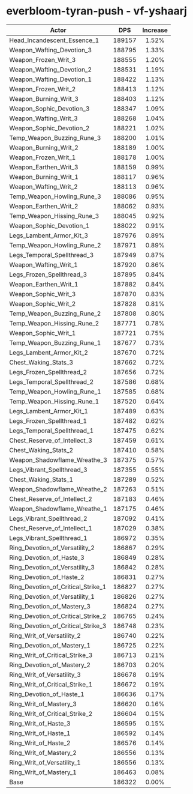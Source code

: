 # everbloom-tyran-push - vf-yshaarj
| Actor | DPS | Increase |
|---|:---:|:---:|
|Head_Incandescent_Essence_1|189157|1.52%|
|Weapon_Wafting_Devotion_3|188795|1.33%|
|Weapon_Frozen_Writ_3|188555|1.20%|
|Weapon_Wafting_Devotion_2|188531|1.19%|
|Weapon_Wafting_Devotion_1|188422|1.13%|
|Weapon_Frozen_Writ_2|188413|1.12%|
|Weapon_Burning_Writ_3|188403|1.12%|
|Weapon_Sophic_Devotion_3|188347|1.09%|
|Weapon_Wafting_Writ_3|188268|1.04%|
|Weapon_Sophic_Devotion_2|188221|1.02%|
|Temp_Weapon_Buzzing_Rune_3|188200|1.01%|
|Weapon_Burning_Writ_2|188189|1.00%|
|Weapon_Frozen_Writ_1|188178|1.00%|
|Weapon_Earthen_Writ_3|188159|0.99%|
|Weapon_Burning_Writ_1|188117|0.96%|
|Weapon_Wafting_Writ_2|188113|0.96%|
|Temp_Weapon_Howling_Rune_3|188086|0.95%|
|Weapon_Earthen_Writ_2|188062|0.93%|
|Temp_Weapon_Hissing_Rune_3|188045|0.92%|
|Weapon_Sophic_Devotion_1|188022|0.91%|
|Legs_Lambent_Armor_Kit_3|187976|0.89%|
|Temp_Weapon_Howling_Rune_2|187971|0.89%|
|Legs_Temporal_Spellthread_3|187949|0.87%|
|Weapon_Wafting_Writ_1|187920|0.86%|
|Legs_Frozen_Spellthread_3|187895|0.84%|
|Weapon_Earthen_Writ_1|187882|0.84%|
|Weapon_Sophic_Writ_3|187870|0.83%|
|Weapon_Sophic_Writ_2|187828|0.81%|
|Temp_Weapon_Buzzing_Rune_2|187808|0.80%|
|Temp_Weapon_Hissing_Rune_2|187771|0.78%|
|Weapon_Sophic_Writ_1|187721|0.75%|
|Temp_Weapon_Buzzing_Rune_1|187677|0.73%|
|Legs_Lambent_Armor_Kit_2|187670|0.72%|
|Chest_Waking_Stats_3|187662|0.72%|
|Legs_Frozen_Spellthread_2|187656|0.72%|
|Legs_Temporal_Spellthread_2|187586|0.68%|
|Temp_Weapon_Howling_Rune_1|187585|0.68%|
|Temp_Weapon_Hissing_Rune_1|187520|0.64%|
|Legs_Lambent_Armor_Kit_1|187489|0.63%|
|Legs_Frozen_Spellthread_1|187482|0.62%|
|Legs_Temporal_Spellthread_1|187475|0.62%|
|Chest_Reserve_of_Intellect_3|187459|0.61%|
|Chest_Waking_Stats_2|187410|0.58%|
|Weapon_Shadowflame_Wreathe_3|187375|0.57%|
|Legs_Vibrant_Spellthread_3|187355|0.55%|
|Chest_Waking_Stats_1|187289|0.52%|
|Weapon_Shadowflame_Wreathe_2|187263|0.51%|
|Chest_Reserve_of_Intellect_2|187183|0.46%|
|Weapon_Shadowflame_Wreathe_1|187175|0.46%|
|Legs_Vibrant_Spellthread_2|187092|0.41%|
|Chest_Reserve_of_Intellect_1|187029|0.38%|
|Legs_Vibrant_Spellthread_1|186972|0.35%|
|Ring_Devotion_of_Versatility_2|186867|0.29%|
|Ring_Devotion_of_Haste_3|186849|0.28%|
|Ring_Devotion_of_Versatility_3|186842|0.28%|
|Ring_Devotion_of_Haste_2|186831|0.27%|
|Ring_Devotion_of_Critical_Strike_1|186827|0.27%|
|Ring_Devotion_of_Versatility_1|186826|0.27%|
|Ring_Devotion_of_Mastery_3|186824|0.27%|
|Ring_Devotion_of_Critical_Strike_2|186765|0.24%|
|Ring_Devotion_of_Critical_Strike_3|186748|0.23%|
|Ring_Writ_of_Versatility_2|186740|0.22%|
|Ring_Devotion_of_Mastery_1|186725|0.22%|
|Ring_Writ_of_Critical_Strike_3|186713|0.21%|
|Ring_Devotion_of_Mastery_2|186703|0.20%|
|Ring_Writ_of_Versatility_3|186678|0.19%|
|Ring_Writ_of_Critical_Strike_1|186672|0.19%|
|Ring_Devotion_of_Haste_1|186636|0.17%|
|Ring_Writ_of_Mastery_3|186620|0.16%|
|Ring_Writ_of_Critical_Strike_2|186604|0.15%|
|Ring_Writ_of_Haste_3|186595|0.15%|
|Ring_Writ_of_Haste_1|186592|0.14%|
|Ring_Writ_of_Haste_2|186576|0.14%|
|Ring_Writ_of_Mastery_2|186556|0.13%|
|Ring_Writ_of_Versatility_1|186556|0.13%|
|Ring_Writ_of_Mastery_1|186463|0.08%|
|Base|186322|0.00%|
